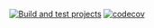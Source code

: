 [![Build and test projects](https://github.com/bmiddha/Bored/workflows/Build%20and%20test%20projects/badge.svg?branch=main)](https://github.com/bmiddha/Bored/actions?query=workflow%3A%22Build+and+test+projects%22) [![codecov](https://codecov.io/gh/bmiddha/Bored/branch/main/graph/badge.svg?token=73DI2T82TV)](https://codecov.io/gh/bmiddha/Bored)

